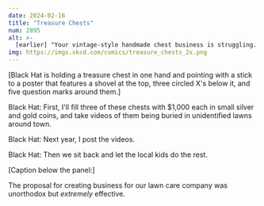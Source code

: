 ```yaml
---
date: 2024-02-16
title: "Treasure Chests"
num: 2895
alt: >-
  [earlier] "Your vintage-style handmade chest business is struggling. But I have a plan."
img: https://imgs.xkcd.com/comics/treasure_chests_2x.png
---
```

[Black Hat is holding a treasure chest in one hand and pointing with a stick to a poster that features a shovel at the top, three circled X's below it, and five question marks around them.]

Black Hat: First, I'll fill three of these chests with $1,000 each in small silver and gold coins, and take videos of them being buried in unidentified lawns around town.

Black Hat: Next year, I post the videos.

Black Hat: Then we sit back and let the local kids do the rest.

[Caption below the panel:]

The proposal for creating business for our lawn care company was unorthodox but *extremely* effective.